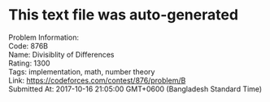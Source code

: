 # This text file was auto-generated  
  
Problem Information:  
Code: 876B  
Name: Divisiblity of Differences  
Rating: 1300  
Tags: implementation, math, number theory  
Link: https://codeforces.com/contest/876/problem/B  
Submitted At: 2017-10-16 21:05:00 GMT+0600 (Bangladesh Standard Time)  
